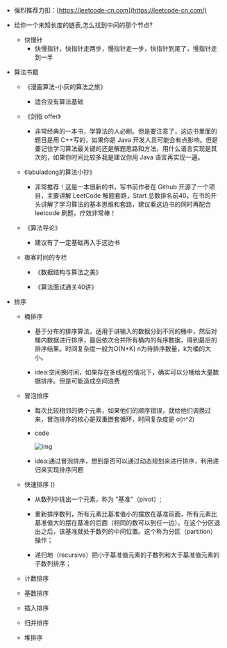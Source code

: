 - 强烈推荐力扣：[https://leetcode-cn.com](https://leetcode-cn.com/)

- 给你一个未知长度的链表,怎么找到中间的那个节点?

  - 快慢针
    - 快慢指针，快指针走两步，慢指针走一步，快指针到尾了，慢指针走到一半

- 算法书籍

  - 《漫画算法-小灰的算法之旅》
    - 适合没有算法基础

  - 《剑指 offer》
    - 非常经典的一本书，学算法的人必刷。但是要注意了，这边书里面的题目是用 C++写的，如果你是 Java 开发人员可能会有点影响。但是要记住学习算法最关键的还是解题思路和方法，用什么语言实现是其次的，如果你时间比较多我是建议你用 Java 语言再实现一遍。

  - 《labuladong的算法小抄》
    - 非常推荐！这是一本很新的书，写书前作者在 Github 开源了一个项目，主要讲解 LeetCode 解题套路，Start 总数排名前40。在书的开头讲解了学习算法的基本思维和套路，建议看这边书的同时再配合 leetcode 刷题，疗效非常棒！

  - 《算法导论》
    - 建议有了一定基础再入手这边书

  - 极客时间的专栏

    - 《数据结构与算法之美》

    - 《算法面试通关40讲》

- 排序

  - 桶排序

    - 基于分布的排序算法，适用于讲输入的数据分到不同的桶中，然后对桶内数据进行排序，最后依次合并所有桶内的有序数据，得到最后的排序结果。时间复杂度一般为O(N+K) n为待排序数量，k为桶的大小。

    - idea:空间换时间，如果存在多线程的情况下，确实可以分桶给大量数据排序。但是可能造成空间浪费

  - 冒泡排序

    - 每次比较相邻的俩个元素，如果他们的顺序错误，就给他们调换过来，冒泡排序的核心是双重嵌套循环，时间复杂度是 o(n^2)

    - code

      ![img](https://api2.mubu.com/v3/document_image/8209378_5511248d-6dfb-4945-a601-763f66958804.png)

    - idea:通过冒泡排序，想到是否可以通过动态规划来进行排序，利用递归来实现排序问题

  - 快速排序 ()

    - 从数列中挑出一个元素，称为 "基准"（pivot）;

    - 重新排序数列，所有元素比基准值小的摆放在基准前面，所有元素比基准值大的摆在基准的后面（相同的数可以到任一边）。在这个分区退出之后，该基准就处于数列的中间位置。这个称为分区（partition）操作；

    - 递归地（recursive）把小于基准值元素的子数列和大于基准值元素的子数列排序；

  - 计数排序

  - 基数排序

  - 插入排序

  - 归并排序

  - 堆排序